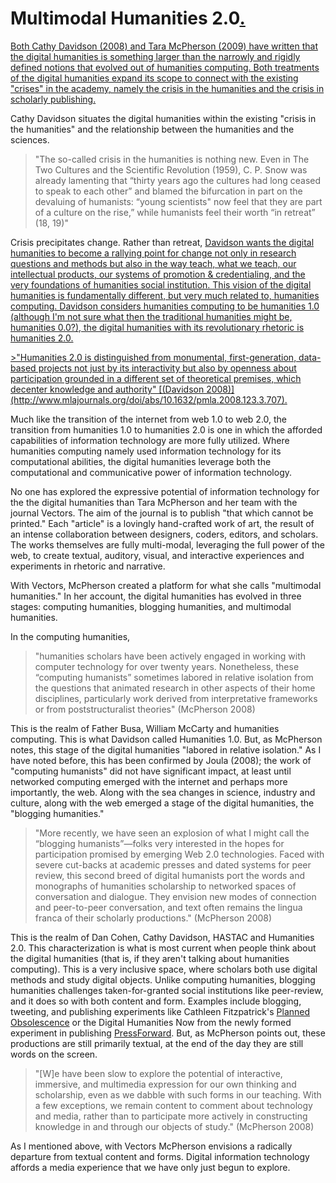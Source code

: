 # Multimodal Humanities 2.0<a href="README.markdown#multimodal-intro" name="multimodal-intro" >.</a>

<a href="README.markdown#multimodal-intro" name="multimodal-intro" >
Both Cathy Davidson (2008) and Tara McPherson (2009) have written that the digital humanities is something larger than the narrowly and rigidly defined notions that evolved out of humanities computing. Both treatments of the digital humanities expand its scope to connect with the existing "crises" in the academy, namely the crisis in the humanities and the crisis in scholarly publishing. 
</a>

Cathy Davidson situates the digital humanities within the existing "crisis in the humanities" and the relationship between the humanities and the sciences. 

> "The so-called crisis in the humanities is nothing new. Even in The Two Cultures and the Scientific Revolution (1959), C. P. Snow was already lamenting that “thirty years ago the cultures had long ceased to speak to each other” and blamed the bifurcation in part on the devaluing of humanists: “young scientists" now feel that they are part of a culture on the rise,” while humanists feel their worth “in retreat” (18, 19)"

Crisis precipitates change. Rather than retreat, <a name="humanities-2" href="Big-Tent.markdown#humanities-2">Davidson wants the digital humanities to become a rallying point for change not only in research questions and methods but also in the way teach, what we teach, our intellectual products, our systems of promotion & credentialing, and the very foundations of humanities social institution. This vision of the digital humanities is fundamentally different, but very much related to, humanities computing. Davidson considers humanities computing to be humanities 1.0 (although I'm not sure what then the traditional humanities might be, humanities 0.0?), the digital humanities with its revolutionary rhetoric is humanities 2.0.</a>

<a name="expanded-humanities" href="Alt-Ac.markdown#expanded-humanities">
>"Humanities 2.0 is distinguished from monumental, first-generation, data-based projects not just by its interactivity but also by openness about participation grounded in a different set of theoretical premises, which decenter knowledge and authority" [(Davidson 2008)](http://www.mlajournals.org/doi/abs/10.1632/pmla.2008.123.3.707).
</a>

Much like the transition of the internet from web 1.0 to web 2.0, the transition from humanities 1.0 to humanities 2.0 is one in which the afforded capabilities of information technology are more fully utilized. Where humanities computing namely used information technology for its computational abilities, the digital humanities leverage both the computational and communicative power of information  technology.

No one has explored the expressive potential of information technology for the the digital humanities than Tara McPherson and her team with the journal Vectors. The aim of the journal is to publish "that which cannot be printed." Each "article" is a lovingly hand-crafted work of art, the result of an intense collaboration between designers, coders, editors, and scholars. The works themselves are fully multi-modal, leveraging the full power of the web, to create textual, auditory, visual, and interactive experiences and experiments in rhetoric and narrative.

With Vectors, McPherson created a platform for what she calls "multimodal humanities." In her account, the digital humanities has evolved in three stages: computing humanities, blogging humanities, and multimodal humanities.

In the computing humanities,

> "humanities scholars have been actively engaged in working with computer technology for over twenty years. Nonetheless, these “computing humanists” sometimes labored in relative isolation from the questions that animated research in other aspects of their home disciplines, particularly work derived from interpretative frameworks or from poststructuralist theories" (McPherson 2008)

This is the realm of Father Busa, William McCarty and humanities computing. This is what Davidson called Humanities 1.0. But, as McPherson notes, this stage of the digital humanities "labored in relative isolation." As I have noted before, this has been confirmed by Joula (2008); the work of "computing humanists" did not have significant impact, at least until networked computing emerged with the internet and perhaps more importantly, the web. Along with the sea changes in science, industry and culture, along with the web emerged a stage of the digital humanities, the "blogging humanities." 

> "More recently, we have seen an explosion of what I might call the “blogging humanists”—folks very interested in the hopes for participation promised by emerging Web 2.0 technologies. Faced with severe cut-backs at academic presses and dated systems for peer review, this second breed of digital humanists port the words and monographs of humanities scholarship to networked spaces of conversation and dialogue. They envision new modes of connection and peer-to-peer conversation, and text often remains the lingua franca of their scholarly productions." (McPherson 2008)

This is the realm of Dan Cohen, Cathy Davidson, HASTAC and Humanities 2.0. This characterization is what is most current when people think about the digital humanities (that is, if they aren't talking about humanities computing). This is a very inclusive space, where scholars both use digital methods and study digital objects. Unlike computing humanities, blogging humanities challenges taken-for-granted social institutions like peer-review, and it does so with both content and form. Examples include blogging, tweeting, and publishing experiments like Cathleen Fitzpatrick's [Planned Obsolescence](http://mediacommons.futureofthebook.org/mcpress/plannedobsolescence/) or the Digital Humanities Now from the newly formed experiment in publishing [PressForward](http://pressforward.org). But, as McPherson points out, these productions are still primarily textual, at the end of the day they are still words on the screen. 

>"[W]e have been slow to explore the potential of interactive, immersive, and multimedia expression for our own thinking and scholarship, even as we dabble with such forms in our teaching. With a few exceptions, we remain content to comment about technology and media, rather than to participate more actively in constructing knowledge in and through our objects of study." (McPherson 2008)

As I mentioned above, with Vectors McPherson envisions a radically departure from textual content and forms. Digital information technology affords a media experience that we have only just begun to explore. 
